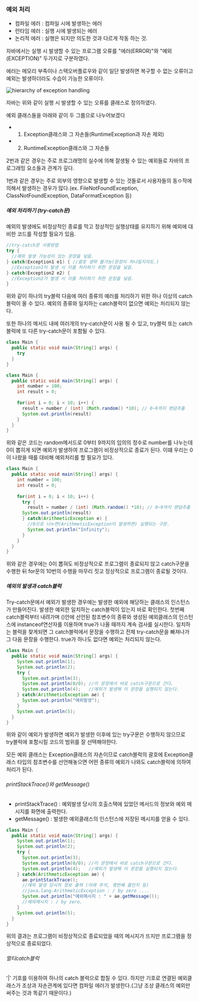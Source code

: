 ### 예외 처리

- 컴파일 에러 : 컴파일 시에 발생하는 에러
- 런타임 에러 : 실행 시에 발생되는 에러
- 논리적 에러 : 실행은 되지만 의도한 것과 다르게 작동 하는 것.

자바에서는 실행 시 발생할 수 있는 프로그램 오류를 "에러(ERROR)"와 "예외(EXCEPTION)" 두가지로 구분하였다.

에러는 메모리 부족이나 스택오버플로우와 같이 일단 발생하면 복구할 수 없는 오류이고 예외는 발생하더라도 수습이 가능한 오류이다.

![hierarchy of exception handling](https://static.javatpoint.com/core/images/hierarchy-of-exception-handling.png)

자바는 위와 같이 실행 시 발생할 수 있는 오류를 클래스로 정의하였다.

예외 클래스들을 아래와 같이 두 그룹으로 나누어보겠다

- 1. Exception클래스와 그 자손들(RuntimeException과 자손 제외)
- 2. RuntimeException클래스와 그 자손들

2번과 같은 경우는 주로 프로그래멍의 실수에 의해 잘생될 수 있는 예외들로 자바의 프로그래밍 요소들과 관계가 깊다.

1번과 같은 경우는 주로 외부의 영향으로 발생할 수 있는 것들로서 사용자들의 동ㅇ작에 의해서 발생하는 경우가 많다.(ex. FileNotFoundException, ClassNotFoundException, DataFormatException 등)



##### 예외 처리하기 (try-catch문)

예외의 발생에도 비정상적인 종료를 막고 정상적인 실행상태를 유지하기 위해 예외에 대비한 코드를 작성할 필요가 있음.

```java
//try-catch문 사용방법
try {
  //예외 발생 가능성이 있는 문장을 넣음.
} catch(Exception1 e1) { //괄호 생략 불가능(문장이 하나일지라도.)
  //Exception1이 발생 시 이를 처리하기 위한 문장을 넣음.
} catch(Exception2 e2) {
  //Exception2가 발생 시 이를 처리하기 위한 문장을 넣음.
}

```

위와 같이 하나의 try블럭 다음에 여러 종류의 예러를 처리하기 위한 하나 이상의 catch블럭이 올 수 있다. 예외의 종류와 일치하는 catch블럭이 없으면 예외는 처리되지 않는다.

또한 하나의 메서드 내에 여러개의 try-catch문이 사용 될 수 있고, try블럭 또는 catch블럭에 또 다른 try-catch문이 포함될 수 있다.

```java
class Main {
  public static void main(String[] args) {
    try
  }
}
```



```java
class Main {
  public static void main(String[] args) {
    int number = 100;
    int result = 0;
    
    for(int i = 0; i < 10; i++) {
      result = number / (int) (Math.random() *10); // 0~9까지 랜덤추출
      System.out.println(result)
    }
  }
}
```

위와 같은 코드는 random메서드로 0부터 9까지의 임의의 정수로 number를 나누는데 0이 뽑히게 되면 예외가 발생하여 프로그램이 비정상적으로 종료가 된다. 이떄 우리는 0이 나왔을 때를 대비해 예외처리를 할 필요가 있다.

```java
class Main {
  public static void main(String[] args) {
    int number = 100;
    int result = 0;
    
    for(int i = 0; i < 10; i++) {
      try {
        result = number / (int) (Math.random() *10); // 0~9까지 랜덤추출
      System.out.println(result)
      } catch(ArithmeticException e) {
        //0으로 나누면(ArithmeticException이 발생하면) 실행되는 구문.
        System.out.println("Infinity");
      }
    }
  }
}
```

위와 같은 경우에는 0이 뽑혀도 비정상적으로 프로그램이 종료되지 않고 catch구문을 수행한 뒤 for문의 10번의 수행을 마무리 짓고 정상적으로 프로그램이 종료될 것이다.



##### 예외의 발생과 catch블럭

Try-catch문에서 예외가 발생한 경우에는 발생한 예외에 해당하는 클래스의 인스턴스가 만들어진다. 발생한 예외한 일치하는 catch블럭이 있는지 바로 확인한다. 첫번째 catch블럭부터 내려가며 ()안에 선언된 참조변수의 종류와 생성된 예외클래스의 인스턴스에 instanceof연산자를 이용하며 true가 나올 때까지 계속 검사를 실시한다. 일치하는 블럭을 찾게되면 그 catch블럭에서 문장을 수행하고 전체 try-catch문을 빠져나가 그 다음 문장을 수행한다. true가 하나도 없다면 예외는 처리되지 않는다.

```java
class Main {
  public static void main(String[] args) {
    System.out.println(1);
    System.out.println(2);
    try {
      System.out.println(3);
      System.out.println(0/0); //이 문장에서 바로 catch구문으로 간다.
      System.out.println(4);   //예외가 발생해 이 문장을 실행되지 않는다.
    } catch(ArithmeticException ae) {
      System.out.println("예외발생");
    }
    System.out.println(5);
  }
}
```

위와 같이 예외가 발생하면 예외가 발생한 이후에 있는 try구문은 수행하지 않으므로 try블럭에 포함시킬 코드의 범위를 잘 선택해야한다.

모든 예외 클래스는 Exception클래스의 자손이므로 catch블럭의 괄호에 Exception클래스 타입의 참조변수를 선언해놓으면 어떤 종류의 예외가 나와도 catch블럭에 의하여 처리가 된다.



###### printStackTrace()와 getMessage()

- printStackTrace() : 예외발생 당시의 호출스택에 있었던 메서드의 정보와 예외 메시지를 화면에 출력한다.
- getMessage() : 발생한 예외클래스의 인스턴스에 저장된 메시지를 얻을 수 있다.

```java
class Main {
  public static void main(String[] args) {
    System.out.println(1);
    System.out.println(2);
    try {
      System.out.println(3);
      System.out.println(0/0); //이 문장에서 바로 catch구문으로 간다.
      System.out.println(4);   //예외가 발생해 이 문장을 실행되지 않는다.
    } catch(ArithmeticException ae) {
      ae.printStackTrace();
      //예외 발생 당시의 정보 출력 (아래 주석, 몇번째 줄인지 등)
      //java.lang.ArithmeticException : / by zero ....
      System.out.println("예외메시지 : " + ae.getMessage());
      //예외메시지 : / by zero.
    }
    System.out.println(5);
  }
}
```

위의 결과는 프로그램이 비정상적으로 종료되었을 때의 메시지가 뜨지만 프로그램을 정상적으로 종료되었다.

###### 멀티catch블럭

'|' 기호를 이용하여 하나의 catch 블럭으로 합칠 수 있다. 하지만 기호로 연결된 예외클래스가 조상과 자손관계에 있다면 컴파일 에러가 발생한다.(그냥 조상 클래스의 예외만 써주는 것과 똑같기 때문이다.)

